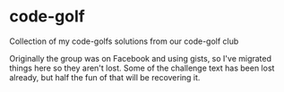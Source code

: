 # code-golf

Collection of my code-golfs solutions from our code-golf club

Originally the group was on Facebook and using gists, so I've migrated things here so they aren't lost. Some of the challenge text has been lost already, but half the fun of that will be recovering it.
